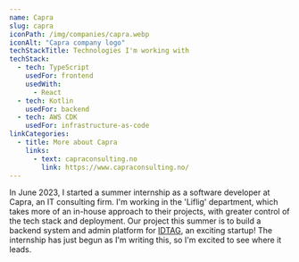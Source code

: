 ```yaml
---
name: Capra
slug: capra
iconPath: /img/companies/capra.webp
iconAlt: "Capra company logo"
techStackTitle: Technologies I'm working with
techStack:
  - tech: TypeScript
    usedFor: frontend
    usedWith:
      - React
  - tech: Kotlin
    usedFor: backend
  - tech: AWS CDK
    usedFor: infrastructure-as-code
linkCategories:
  - title: More about Capra
    links:
      - text: capraconsulting.no
        link: https://www.capraconsulting.no/
---
```


In June 2023, I started a summer internship as a software developer at Capra, an IT consulting firm.
I'm working in the 'Liflig' department, which takes more of an in-house approach to their projects,
with greater control of the tech stack and deployment. Our project this summer is to build a backend
system and admin platform for [IDTAG](https://www.idtagtech.com/), an exciting startup! The
internship has just begun as I'm writing this, so I'm excited to see where it leads.
